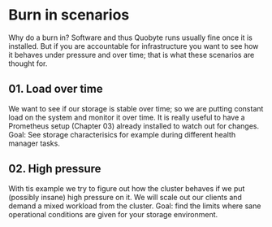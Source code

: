 # Burn in scenarios

Why do a burn in? Software and thus Quobyte runs usually fine once it is installed. But if you are accountable for infrastructure you want to see how it behaves under pressure and over time; that is what these scenarios are thought for.

## 01. Load over time

We want to see if our storage is stable over time; so we are putting constant load on the system and monitor it over time. 
It is really useful to have a Prometheus setup (Chapter 03) already installed to watch out for changes.
Goal: See storage characterisics for example during different health manager tasks.

## 02. High pressure

With tis example we try to figure out how the cluster behaves if we put (possibly insane) high pressure on it. 
We will scale out our clients and demand a mixed workload from the cluster. 
Goal: find the limits where sane operational conditions are given for your storage environment.


